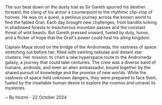 
The sun beat down on the dusty trail as Sir Gareth spurred his destrier forward, the clang of his armor a counterpoint to the rhythmic clip-clop of hooves.  He was on a quest, a perilous journey across the known world to find the fabled Grail.  Each day brought new challenges, from bandits lurking in shadowed forests to treacherous mountain passes and the constant threat of wild beasts.  But Gareth pressed onward, fueled by duty, honor, and a flicker of hope that the Grail's power could heal his ailing kingdom.

Captain Maya stood on the bridge of the Andromeda, the vastness of space stretching out before her, filled with swirling nebulae and distant star clusters.  Her mission: to chart a new hyperspace route to the Andromeda galaxy, a journey that could take centuries.  The crew was a diverse band of humans, androids, and even an alien ambassador, bound together by the shared pursuit of knowledge and the promise of new worlds.  While the vastness of space held unknown dangers, they were prepared to face them, fueled by the insatiable human desire to explore the cosmos and unravel its mysteries. 

~ By Hozmi - 22 October 2024

